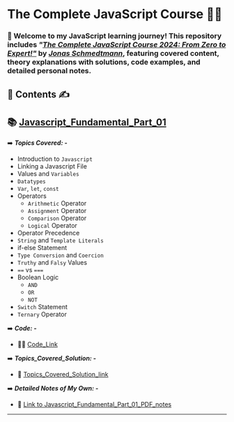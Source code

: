 # **The Complete JavaScript Course 👨‍💻**


### 👋 Welcome to my JavaScript learning journey! This repository includes ***"[The Complete JavaScript Course 2024: From Zero to Expert!"](https://www.udemy.com/course/the-complete-javascript-course/)*** by ***[Jonas Schmedtmann](https://x.com/jonasschmedtman)***, featuring covered content, theory explanations with solutions, code examples, and detailed personal notes.


 ##  📂 **Contents** ✍️

## 📚 [Javascript_Fundamental_Part_01](./Section-02-Javascript_Fundamental_Part_01)

 ➡️  ***Topics Covered: -***
 - Introduction to `Javascript`
 - Linking a Javascript File
 - Values and `Variables`
 - `Datatypes`
 - `Var`, `let`, `const`
 - Operators
   - `Arithmetic` Operator
   - `Assignment` Operator
   - `Comparison` Operator
   - `Logical` Operator
 - Operator Precedence
 - `String` and `Template Literals`
 - if-else Statement
 - `Type Conversion` and `Coercion`
 - `Truthy` and `Falsy` Values
 - `==` vs `===`
 - Boolean Logic
   - `AND`
   - `OR`
   - `NOT`
- `Switch` Statement
- `Ternary` Operator

➡️ ***Code: -***
  - 👨‍💻 [Code_Link](./Section-02-Javascript_Fundamental_Part_01/Code)

➡️ ***Topics_Covered_Solution: -***
 - 📘 [Topics_Covered_Solution_link](Section-02-Javascript_Fundamental_Part_01/Theory/Topics_Covered_Solution.md)

➡️ ***Detailed Notes of My Own: -***
- 📘 [Link to Javascript_Fundamental_Part_01_PDF_notes](./Section-02-Javascript_Fundamental_Part_01/Theory/JavaScript_Fundamentals_Part_1_Own_Detail_Notes.pdf)
- ---
     


